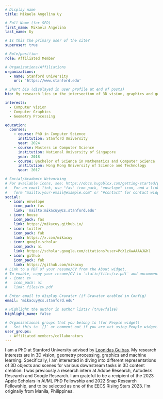 ```yaml
---
# Display name
title: Mikaela Angelina Uy

# Full Name (for SEO)
first_name: Mikaela Angelina
last_name: Uy

# Is this the primary user of the site?
superuser: true

# Role/position
role: Affiliated Member

# Organizations/Affiliations
organizations:
  - name: Stanford University
    url: 'https://www.stanford.edu'

# Short bio (displayed in user profile at end of posts)
bio: My research lies in the intersection of 3D vision, graphics and geometry processing. Specifically, I focus on different representations of 3D objects and scenes for various downstream tasks in 3D content creation. 

interests:
  - Computer Vision
  - Computer Graphics
  - Geometry Processing

education:
  courses:
    - course: PhD in Computer Science
      institution: Stanford University
      year: 2024
    - course: Masters in Computer Science
      institution: National University of Singapore
      year: 2018      
    - course: Bachelor of Science in Mathematics and Computer Science
      institution: Hong Kong University of Science and Technology
      year: 2017

# Social/Academic Networking
# For available icons, see: https://docs.hugoblox.com/getting-started/page-builder/#icons
#   For an email link, use "fas" icon pack, "envelope" icon, and a link in the
#   form "mailto:your-email@example.com" or "#contact" for contact widget.
social:
  - icon: envelope
    icon_pack: fas
    link: 'mailto:mikacuy@cs.stanford.edu'
  - icon: house
    icon_pack: fas
    link: https://mikacuy.github.io/
  - icon: twitter
    icon_pack: fab
    link: https://x.com/mikacuy
  - icon: google-scholar
    icon_pack: ai
    link: https://scholar.google.com/citations?user=PcX1zXwAAAAJ&hl
  - icon: github
    icon_pack: fab
    link: https://github.com/mikacuy
# Link to a PDF of your resume/CV from the About widget.
# To enable, copy your resume/CV to `static/files/cv.pdf` and uncomment the lines below.
# - icon: cv
#   icon_pack: ai
#   link: files/cv.pdf

# Enter email to display Gravatar (if Gravatar enabled in Config)
email: 'mikacuy@cs.stanford.edu'

# Highlight the author in author lists? (true/false)
highlight_name: false

# Organizational groups that you belong to (for People widget)
#   Set this to `[]` or comment out if you are not using People widget.
user_groups:
  - Affiliated members/collaborators
---
```


I am a PhD at Stanford University advised by [Leonidas Guibas](https://geometry.stanford.edu/member/guibas/). My research interests are in 3D vision, geometry processing, graphics and machine learning. Specifically, I am interested in diving into different representations of 3D objects and scenes for various downstream tasks in 3D content creation. I was previously a research intern at Adobe Research, Autodesk Research and Google Research. I am grateful to be a recipient of the 2023 Apple Scholars in AI/ML PhD Fellowship and 2022 Snap Research Fellowship, and to be selected as one of the EECS Rising Stars 2023. I'm originally from Manila, Philippines.